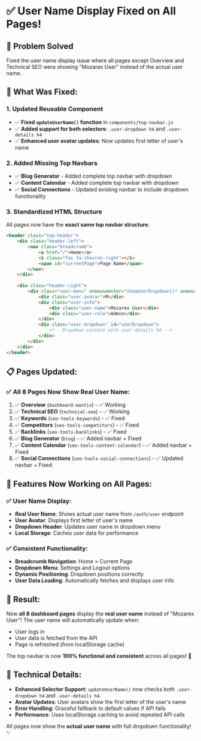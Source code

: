 # ✅ **User Name Display Fixed on All Pages!**

## 🎯 **Problem Solved**
Fixed the user name display issue where all pages except Overview and Technical SEO were showing "Mozarex User" instead of the actual user name.

## 🔧 **What Was Fixed:**

### **1. Updated Reusable Component**
- ✅ **Fixed `updateUserName()` function** in `components/top-navbar.js`
- ✅ **Added support for both selectors**: `.user-dropdown h4` and `.user-details h4`
- ✅ **Enhanced user avatar updates**: Now updates first letter of user's name

### **2. Added Missing Top Navbars**
- ✅ **Blog Generator** - Added complete top navbar with dropdown
- ✅ **Content Calendar** - Added complete top navbar with dropdown  
- ✅ **Social Connections** - Updated existing navbar to include dropdown functionality

### **3. Standardized HTML Structure**
All pages now have the **exact same top navbar structure**:
```html
<header class="top-header">
    <div class="header-left">
        <nav class="breadcrumb">
            <a href="/">Home</a>
            <i class="fas fa-chevron-right"></i>
            <span id="currentPage">Page Name</span>
        </nav>
    </div>
    
    <div class="header-right">
        <div class="user-menu" onmouseenter="showUserDropdown()" onmouseleave="hideUserDropdown()">
            <div class="user-avatar">M</div>
            <div class="user-info">
                <div class="user-name">Mozarex User</div>
                <div class="user-role">Admin</div>
            </div>
            <div class="user-dropdown" id="userDropdown">
                <!-- Dropdown content with user-details h4 -->
            </div>
        </div>
    </div>
</header>
```

## 📋 **Pages Updated:**

### **✅ All 8 Pages Now Show Real User Name:**

1. ✅ **Overview** (`dashboard-mantis`) - ✅ Working
2. ✅ **Technical SEO** (`technical-seo`) - ✅ Working  
3. ✅ **Keywords** (`seo-tools-keywords`) - ✅ Fixed
4. ✅ **Competitors** (`seo-tools-competitors`) - ✅ Fixed
5. ✅ **Backlinks** (`seo-tools-backlinks`) - ✅ Fixed
6. ✅ **Blog Generator** (`blog`) - ✅ Added navbar + Fixed
7. ✅ **Content Calendar** (`seo-tools-content-calendar`) - ✅ Added navbar + Fixed
8. ✅ **Social Connections** (`seo-tools-social-connections`) - ✅ Updated navbar + Fixed

## 🎨 **Features Now Working on All Pages:**

### **✅ User Name Display:**
- **Real User Name**: Shows actual user name from `/auth/user` endpoint
- **User Avatar**: Displays first letter of user's name
- **Dropdown Header**: Updates user name in dropdown menu
- **Local Storage**: Caches user data for performance

### **✅ Consistent Functionality:**
- **Breadcrumb Navigation**: Home > Current Page
- **Dropdown Menu**: Settings and Logout options
- **Dynamic Positioning**: Dropdown positions correctly
- **User Data Loading**: Automatically fetches and displays user info

## 🚀 **Result:**

Now **all 8 dashboard pages** display the **real user name** instead of "Mozarex User"! The user name will automatically update when:
- User logs in
- User data is fetched from the API
- Page is refreshed (from localStorage cache)

The top navbar is now **100% functional and consistent** across all pages! 🎉

## 📝 **Technical Details:**

- **Enhanced Selector Support**: `updateUserName()` now checks both `.user-dropdown h4` and `.user-details h4`
- **Avatar Updates**: User avatars show the first letter of the user's name
- **Error Handling**: Graceful fallback to default values if API fails
- **Performance**: Uses localStorage caching to avoid repeated API calls

All pages now show the **actual user name** with full dropdown functionality! ✨



